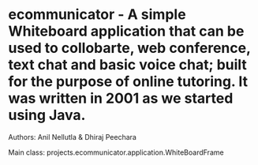 # ecommunicator - A simple Whiteboard application that can be used to collobarte, web conference, text chat and basic voice chat; built for the purpose of online tutoring. It was written in 2001 as we started using Java.

Authors: Anil Nellutla & Dhiraj Peechara

Main class: projects.ecommunicator.application.WhiteBoardFrame
